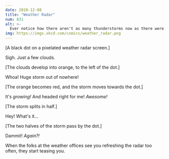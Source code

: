 ```yaml
---
date: 2010-12-08
title: "Weather Radar"
num: 831
alt: >-
  Ever notice how there aren't as many thunderstorms now as there were when you were a kid? Much like 'the shuffle on my MP3 player has a bias', this is occasionally true but universally believed. Brains are so interesting!
img: https://imgs.xkcd.com/comics/weather_radar.png
---
```

[A black dot on a pixelated weather radar screen.]

Sigh. Just a few clouds.

[The clouds develop into orange, to the left of the dot.]

Whoa! Huge storm out of nowhere!

[The orange becomes red, and the storm moves towards the dot.]

It's *growing!* And headed right for me! *Awesome!*

[The storm splits in half.]

Hey! What's it...

[The two halves of the storm pass by the dot.]

Dammit! *Again?!*

When the folks at the weather offices see you refreshing the radar too often, they start teasing you.